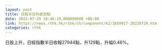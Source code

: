 ```yaml
---
layout: post
title: 日股半日升逾百點
date: 2022-07-29 10:46:19.000000000 +08:00
link: https://news.rthk.hk/rthk/ch/component/k2/1659917-20220729.htm
categories: rthk
---
```


日股上升，日經指數半日收報27944點，升129點，升幅0.46%。
